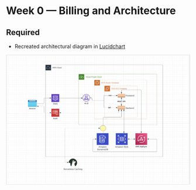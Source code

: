 # Week 0 — Billing and Architecture

## Required

- Recreated architectural diagram in [Lucidchart](https://lucid.app/lucidchart/b3b6b4af-a646-4bd8-9e20-65f8fa03b17d/edit?viewport_loc=-301%2C-105%2C2285%2C1650%2C0_0&invitationId=inv_12cca015-f027-4af6-8ff7-2acf6ebbe967)

![architectural diagram](assets/architectural_diagram.png)
